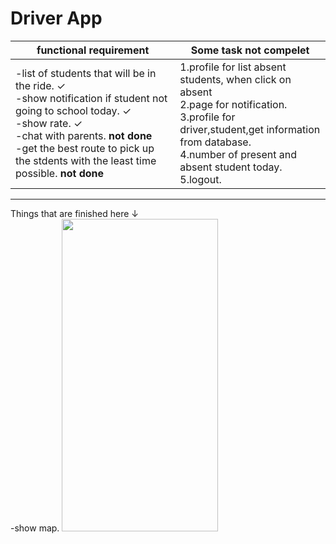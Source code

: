 # Driver App

<table class="table">
  <thead>
    <tr>
      <th scope="col">functional requirement</th>
      <th scope="col">Some task not compelet</th>
    </tr>
  </thead>
  <tbody>
    <tr>
      <td scope="row">
          -list of students that will be in the ride. <span>&#10003;</span>
          <br>
          -show notification if student not going to school today. <span>&#10003;</span>
          <br>
          -show rate. <span>&#10003;</span>
          <br>
          -chat with parents. <b>not done</b>
          <br>
          -get the best route to pick up the stdents with the least time possible. <b>not done</b>
      </td>
      <td>
          1.profile for list absent students, when click on absent
          <br>
          2.page for notification.
          <br>
          3.profile for driver,student,get information from database.
          <br>
          4.number of present and absent student today.
          <br>
          5.logout.
      </td>
    </tr>
  </tbody>
</table>


<hr>
Things that are finished here <span>&#8595;</span> 
<br>
-show map.
<img src="https://github.com/BoQasem/splash-screen/blob/main/explain/show_map.gif" width="250" height="500">

